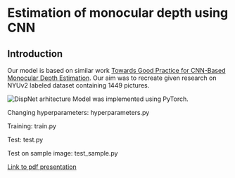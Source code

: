# Estimation of monocular depth using CNN

## Introduction

Our model is based on similar work [Towards Good Practice for CNN-Based Monocular Depth Estimation](https://openaccess.thecvf.com/content_WACV_2020/papers/Fang_Towards_Good_Practice_for_CNN-Based_Monocular_Depth_Estimation_WACV_2020_paper.pdf). Our aim was to recreate given research on NYUv2 labeled dataset containing 1449 pictures.

![DispNet arhitecture](https://i.ibb.co/DRrzWXK/Annotation-2021-08-07-191841.png)
Model was implemented using PyTorch.

Changing hyperparameters:
hyperparameters.py

Training:
train.py

Test:
test.py

Test on sample image:
test_sample.py

[Link to pdf presentation](https://github.com/m-grbic/psiml7/blob/main/Monocular%20Depth%20Estimation.pdf)

